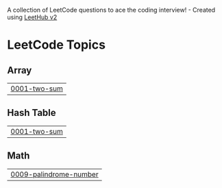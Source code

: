 A collection of LeetCode questions to ace the coding interview! - Created using [LeetHub v2](https://github.com/arunbhardwaj/LeetHub-2.0)
<!---LeetCode Topics Start-->
# LeetCode Topics
## Array
|  |
| ------- |
| [0001-two-sum](https://github.com/irohan4792/Leetcode-/tree/master/0001-two-sum) |
## Hash Table
|  |
| ------- |
| [0001-two-sum](https://github.com/irohan4792/Leetcode-/tree/master/0001-two-sum) |
## Math
|  |
| ------- |
| [0009-palindrome-number](https://github.com/irohan4792/Leetcode-/tree/master/0009-palindrome-number) |
<!---LeetCode Topics End-->